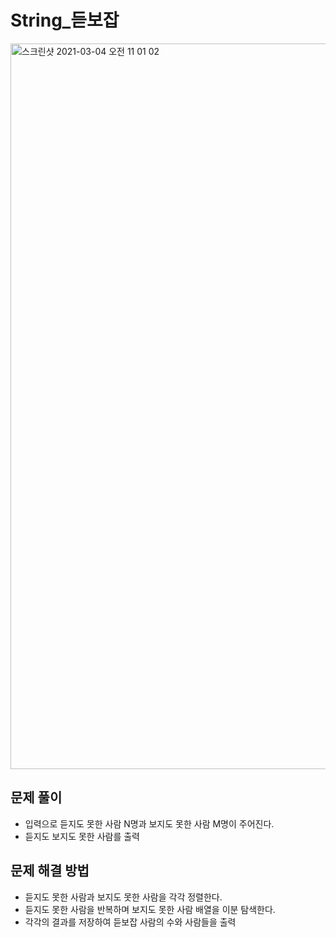 # String_듣보잡

<img width="1161" alt="스크린샷 2021-03-04 오전 11 01 02" src="https://user-images.githubusercontent.com/42570260/109899637-7d7ca400-7cd9-11eb-9886-bf173dff5a50.png">

## 문제 풀이
- 입력으로 듣지도 못한 사람 N명과 보지도 못한 사람 M명이 주어진다.
- 듣지도 보지도 못한 사람를 출력

## 문제 해결 방법
- 듣지도 못한 사람과 보지도 못한 사람을 각각 정렬한다.
- 듣지도 못한 사람을 반복하며 보지도 못한 사람 배열을 이분 탐색한다.
- 각각의 결과를 저장하여 듣보잡 사람의 수와 사람들을 출력

